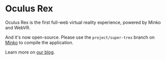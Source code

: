 Oculus Rex
==========

Oculus Rex is the first full-web virtual reality experience, powered by Minko and WebVR.

And it's now open-source. Please use the `project/super-trex` branch on [Minko](https://github.com/aerys/minko/tree/project/super-trex) to compile the application.

Learn more on [our blog](http://aerys.in/2014/10/27/oculus-rex-virtual-reality-on-the-web/).
